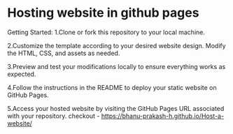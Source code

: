 # Hosting website in github pages 
Getting Started:
1.Clone or fork this repository to your local machine.

2.Customize the template according to your desired website design. Modify the HTML, CSS, and assets as needed.

3.Preview and test your modifications locally to ensure everything works as expected.

4.Follow the instructions in the README to deploy your static website on GitHub Pages.

5.Access your hosted website by visiting the GitHub Pages URL associated with your repository.
checkout - https://bhanu-prakash-h.github.io/Host-a-website/
